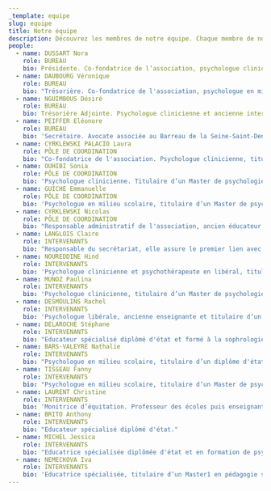 ```yaml
---
_template: equipe
slug: equipe
title: Notre équipe
description: Découvrez les membres de notre équipe. Chaque membre de notre équipe apporte une contribution unique et précieuse à notre mission.
people:
  - name: DUSSART Nora
    role: BUREAU
    bio: Présidente. Co-fondatrice de l’association, psychologue clinicienne et ancienne intervenante.
  - name: DAUBOURG Véronique
    role: BUREAU
    bio: "Trésorière. Co-fondatrice de l'association, psychologue en milieu scolaire et ancienne intervenante."
  - name: NGUIMBOUS Désiré
    role: BUREAU
    bio: Trésorière Adjointe. Psychologue clinicienne et ancienne intervenante.
  - name: PEIFFER Eléonore
    role: BUREAU
    bio: 'Secrétaire. Avocate associée au Barreau de la Seine-Saint-Denis, spécialisée dans le domaine du droit des étrangers appliqué aux mineurs et jeunes majeurs isolés étrangers.'
  - name: CYRKLEWSKI PALACIO Laura
    role: PÔLE DE COORDINATION
    bio: "Co-fondatrice de l'association. Psychologue clinicienne, titulaire d’un diplôme de psychologie ainsi que d’un Master de psychologie spécialité développement de l’enfant et de l’adolescent de l’Université de Paris. Formée au psycho-trauma, thérapie EMDR – Institut Français d’EMDR."
  - name: OUHIBI Sonia
    role: PÔLE DE COORDINATION
    bio: 'Psychologue clinicienne. Titulaire d’un Master de psychologie spécialité psychopathologie clinique psychanalytique. Parcours : interculturel, transculturel à Paris13 Sorbonne.'
  - name: GUICHE Emmanuelle
    role: PÔLE DE COORDINATION
    bio: 'Psychologue en milieu scolaire, titulaire d’un Master de psychologie de Paris V Descartes spécialité psychologie clinique et psychopathologie et praticienne en médiation équine.'
  - name: CYRKLEWSKI Nicolas
    role: PÔLE DE COORDINATION
    bio: "Responsable administratif de l'association, ancien éducateur spécialisé et éducateur sportif auprès de jeunes atteints de troubles autistiques."
  - name: LANGLOIS Claire
    role: INTERVENANTS
    bio: "Responsable du secrétariat, elle assure le premier lien avec les bénéficiaires de l'association pour gérer les démarches logistiques."
  - name: NOUREDDINE Hind
    role: INTERVENANTS
    bio: 'Psychologue clinicienne et psychothérapeute en libéral, titulaire d’un Master de psychologie de Paris13 Sorbonne spécialité psychopathologie clinique psychanalytique.'
  - name: MUNOZ Paulina
    role: INTERVENANTS
    bio: 'Psychologue clinicienne, titulaire d’un Master de psychologie de Paris Ouest Nanterre la Défense, titulaire du Master Psychologie de l’enfance, de l’adolescence et des institutions.'
  - name: DESMOULINS Rachel
    role: INTERVENANTS
    bio: 'Psychologue libérale, ancienne enseignante et titulaire d’un Master de psychologie du CNAM spécialité travail, santé et parcours professionnels.'
  - name: DELAROCHE Stéphane
    role: INTERVENANTS
    bio: "Educateur spécialisé diplômé d'état et formé à la sophrologie."
  - name: BARS-VALEYRE Nathalie
    role: INTERVENANTS
    bio: "Psychologue en milieu scolaire, titulaire d’un diplôme d'état de psychologie scolaire de Paris IV Sorbonne."
  - name: TISSEAU Fanny
    role: INTERVENANTS
    bio: "Psychologue en milieu scolaire, titulaire d’un Master de psychologie du CNAM spécialité pratiques de l'orientation professionnelle."
  - name: LAURENT Christine
    role: INTERVENANTS
    bio: 'Monitrice d’équitation. Professeur des écoles puis enseignante spécialisée.'
  - name: BRITO Anthony
    role: INTERVENANTS
    bio: "Educateur spécialisé diplômé d'état."
  - name: MICHEL Jessica
    role: INTERVENANTS
    bio: "Educatrice spécialisée diplômée d'état et en formation de psychologue."
  - name: NEMECKOVA Iva
    role: INTERVENANTS
    bio: 'Educatrice spécialisée, titulaire d’un Master1 en pédagogie spécialisée de Charles IV de Prague et praticienne en médiation équine.'
---
```

